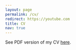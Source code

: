 ```yaml
---
layout: page
permalink: /cv/
redirect: https://youtube.com
title: CV
nav: true
---
```


See PDF version of my CV <a href="/assets/pdf/vitae.pdf" target="_blank">here</a>.